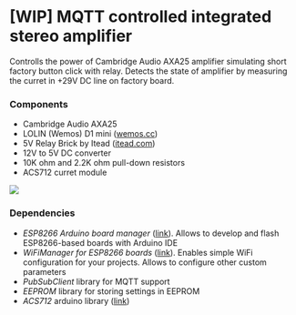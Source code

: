 # [WIP] MQTT controlled integrated stereo amplifier

Controlls the power of Cambridge Audio AXA25 amplifier simulating short factory button click with relay. Detects the state of amplifier by measuring the curret in +29V DC line on factory board.

### Components
* Cambridge Audio AXA25
* LOLIN (Wemos) D1 mini ([wemos.cc](https://www.wemos.cc/en/latest/d1/d1_mini.html))
* 5V Relay Brick by Itead ([itead.com](https://www.itead.cc/electronic-brick-5v-relay.html))
* 12V to 5V DC converter
* 10K ohm and 2.2K ohm pull-down resistors
* ACS712 curret module

![](https://github.com/estevez-dev/edwin-home/raw/master/devices/amplifier_mqtt/amplifier_mqtt.png)

### Dependencies

* _ESP8266 Arduino board manager_ ([link](https://github.com/esp8266/Arduino)). Allows to develop and flash ESP8266-based boards with Arduino IDE 
* _WiFiManager for ESP8266 boards_ ([link](https://github.com/tzapu/WiFiManager)). Enables simple WiFi configuration for your projects. Allows to configure other custom parameters
* _PubSubClient_ library for MQTT support
* _EEPROM_ library for storing settings in EEPROM
* _ACS712_ arduino library ([link](https://github.com/rkoptev/ACS712-arduino))
